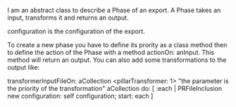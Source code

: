 I am an abstract class to describe a Phase of an export. 
A Phase takes an input, transforms it and returns an output.

configuration is the configuration of the export.

To create a new phase you have to define its prority as a class method then to define the action of the Phase with a method actionOn: anInput. This method will return an output. 
You can also add some transformations to the output like: 


transformerInputFileOn: aCollection
	<pillarTransformer: 1> "the parameter is the priority of the transformation"
	aCollection
		do: [ :each | 
			PRFileInclusion new
				configuration: self configuration;
				start: each ]